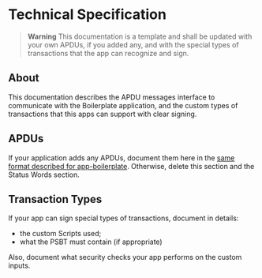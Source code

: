 # Technical Specification

> **Warning**
This documentation is a template and shall be updated with your own APDUs, if you added any, and with the special types of transactions that the app can recognize and sign.

## About

This documentation describes the APDU messages interface to communicate with the Boilerplate application, and the custom types of transactions that this apps can support with clear signing.

## APDUs

If your application adds any APDUs, document them here in the [same format described for app-boilerplate](https://github.com/LedgerHQ/app-boilerplate/blob/master/APP_SPECIFICATION.md).
Otherwise, delete this section and the Status Words section.

## Transaction Types

If your app can sign special types of transactions, document in details:
- the custom Scripts used;
- what the PSBT must contain (if appropriate)

Also, document what security checks your app performs on the custom inputs.
 